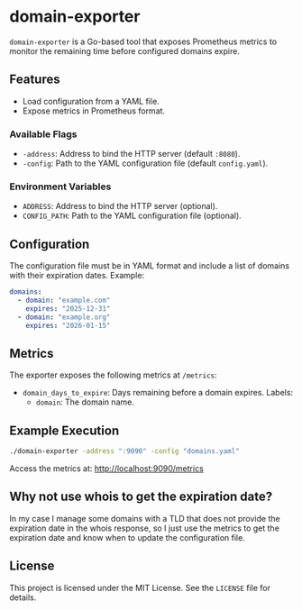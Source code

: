 # domain-exporter

`domain-exporter` is a Go-based tool that exposes Prometheus metrics to monitor the remaining time before configured domains expire.

## Features

- Load configuration from a YAML file.
- Expose metrics in Prometheus format.

### Available Flags

- `-address`: Address to bind the HTTP server (default `:8080`).
- `-config`: Path to the YAML configuration file (default `config.yaml`).

### Environment Variables

- `ADDRESS`: Address to bind the HTTP server (optional).
- `CONFIG_PATH`: Path to the YAML configuration file (optional).

## Configuration

The configuration file must be in YAML format and include a list of domains with their expiration dates. Example:

```yaml
domains:
  - domain: "example.com"
    expires: "2025-12-31"
  - domain: "example.org"
    expires: "2026-01-15"
```

## Metrics

The exporter exposes the following metrics at `/metrics`:

- `domain_days_to_expire`: Days remaining before a domain expires. Labels:
    - `domain`: The domain name.

## Example Execution

```bash
./domain-exporter -address ":9090" -config "domains.yaml"
```

Access the metrics at: [http://localhost:9090/metrics](http://localhost:9090/metrics)

## Why not use whois to get the expiration date?

In my case I manage some domains with a TLD that does not provide the expiration date in the whois response, so I just
use the metrics to get the expiration date and know when to update the configuration file.

## License

This project is licensed under the MIT License. See the `LICENSE` file for details.
